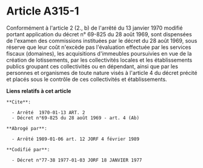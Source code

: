 # Article A315-1

Conformément à l'article 2 (2., b) de l'arrêté du 13 janvier 1970 modifié portant application du décret n° 69-825 du 28 août
1969, sont dispensées de l'examen des commissions instituées par le décret du 28 août 1969, sous réserve que leur coût
n'excède pas l'évaluation effectuée par les services fiscaux (domaines), les acquisitions d'immeubles poursuivies en vue de
la création de lotissements, par les collectivités locales et les établissements publics groupant ces collectivités ou en
dépendant, ainsi que par les personnes et organismes de toute nature visés à l'article 4 du décret précité et placés sous le
contrôle de ces collectivités et établissements.

**Liens relatifs à cet article**

	**Cite**:

	  - Arrêté  1970-01-13 ART. 2
	  - Décret n°69-825 du 28 août 1969 - art. 4 (Ab)

	**Abrogé par**:

	  - Arrêté 1989-01-06 art. 12 JORF 4 février 1989

	**Codifié par**:

	  - Décret n°77-38 1977-01-03 JORF 18 JANVIER 1977
